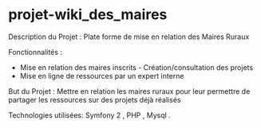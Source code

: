 projet-wiki_des_maires
======================

Description du Projet : Plate forme de mise en relation des Maires Ruraux

Fonctionnalités :

- Mise en relation des maires inscrits 
-­ Création/consultation des projets 
- Mise en ligne de ressources par un expert interne

But du Projet : Mettre en relation les maires ruraux pour leur permettre de partager les ressources sur des projets déjà réalisés

Technologies utilisées: Symfony 2 , PHP , Mysql . 
